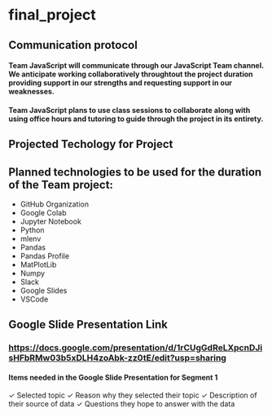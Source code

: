 # final_project

## Communication protocol

#### Team JavaScript will communicate through our JavaScript Team channel. We anticipate working collaboratively throughtout the project duration providing support in our strengths and requesting support in our weaknesses.

#### Team JavaScript plans to use class sessions to collaborate along with using office hours and tutoring to guide through the project in its entirety.

## Projected Techology for Project

## Planned technologies to be used for the duration of the Team project:

- GitHub Organization
- Google Colab
- Jupyter Notebook
- Python
- mlenv
- Pandas
- Pandas Profile
- MatPlotLib
- Numpy
- Slack
- Google Slides
- VSCode

## Google Slide Presentation Link

### https://docs.google.com/presentation/d/1rCUgGdReLXpcnDJisHFbRMw03b5xDLH4zoAbk-zz0tE/edit?usp=sharing

#### Items needed in the Google Slide Presentation for Segment 1

✓ Selected topic
✓ Reason why they selected their topic
✓ Description of their source of data
✓ Questions they hope to answer with the data
